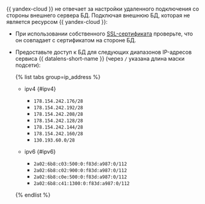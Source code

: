 {{ yandex-cloud }} не отвечает за настройки удаленного подключения со стороны внешнего сервера БД. Подключая внешнюю БД, которая не является ресурсом {{ yandex-cloud }}:

* При использовании собственного [SSL-сертификата](../../glossary/ssl-certificate.md) проверьте, что он совпадает с сертификатом на стороне БД.
* Предоставьте доступ к БД для следующих диапазонов IP-адресов сервиса {{ datalens-short-name }} (через `/` указана длина маски подсети):

  {% list tabs group=ip_address %}

  - ipv4 {#ipv4}

    * `178.154.242.176/28`
    * `178.154.242.192/28`
    * `178.154.242.208/28`
    * `178.154.242.128/28`
    * `178.154.242.144/28`
    * `178.154.242.160/28`
    * `130.193.60.0/28`

  - ipv6 {#ipv6}

    * `2a02:6b8:c03:500:0:f83d:a987:0/112`
    * `2a02:6b8:c02:900:0:f83d:a987:0/112`
    * `2a02:6b8:c0e:500:0:f83d:a987:0/112`
    * `2a02:6b8:c41:1300:0:f83d:a987:0/112`

  {% endlist %}